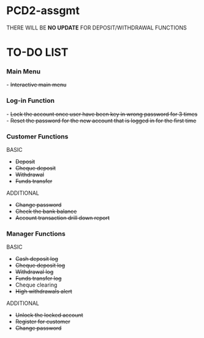 # PCD2-assgmt
THERE WILL BE <strong>NO UPDATE</strong> FOR DEPOSIT/WITHDRAWAL FUNCTIONS
<h1>TO-DO LIST</h1>

<h3><strong>Main Menu</strong></h3>
- <s>Interactive main menu</s>

<h3><strong>Log-in Function</strong></h3>
- <s>Lock the account once user have been key in wrong password for 3 times</s>
- <s>Reset the password for the new account that is logged in for the first time</s>

<h3><strong>Customer Functions</strong></h3>

BASIC

- <s>Deposit</s>
- <s>Cheque deposit</s>
- <s>Withdrawal</s>
- <s>Funds transfer</s>

ADDITIONAL
- <s>Change password</s>
- <s>Check the bank balance</s>
- <s>Account transaction drill down report</s>

<h3><strong>Manager Functions</strong></h3>

BASIC

- <s>Cash deposit log</s>
- <s>Cheque deposit log</s>
- <s>Withdrawal log</s>
- <s>Funds transfer log</s>
- Cheque clearing
- <s>High withdrawals alert</s>

ADDITIONAL
- <s>Unlock the locked account</s>
- <s>Register for customer</s>
- <s>Change password</s>
